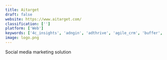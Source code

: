 ```yaml
---
title: Aitarget
draft: false 
website: https://www.aitarget.com/
classification: ['']
platform: ['Web']
keywords: ['4c_insights', 'adngin', 'adthrive', 'agile_crm', 'buffer', 'contentstudio', 'conversionruler', 'doorboost', 'falcon.io', 'fattail', 'hootsuite', 'kontentino', 'loomly', 'post66', 'qwaya', 'reveal', 'tapclicks']
image: logo.png
---
```

Social media marketing solution